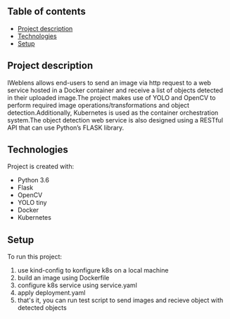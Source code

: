 
## Table of contents
* [Project description](#project-description)
* [Technologies](#technologies)
* [Setup](#setup)


## Project description
 IWeblens allows end-users to send an image via http request to a web service hosted in a Docker container and receive a list of objects detected in their
uploaded image.The project makes use of YOLO  and OpenCV to perform required image
operations/transformations and object detection.Additionally, Kubernetes is used as the container orchestration system.The object
detection web service is also designed using a RESTful API that can use Python’s FLASK library. 

 
## Technologies
Project is created with:
 * Python 3.6
 * Flask
 * OpenCV
 * YOLO tiny
 * Docker
 * Kubernetes

## Setup
To run this project:
1. use kind-config to konfigure k8s on a local machine
2. build an image using Dockerfile
3. configure k8s service using service.yaml
4. apply deployment.yaml
5. that's it, you can run test script to send images and recieve object with detected objects
